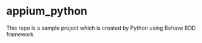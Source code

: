 # appium_python
This repo is a sample project which is created by Python using Behave BDD framework.
